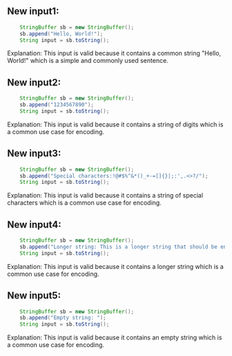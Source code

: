 ## New input1:
```java
    StringBuffer sb = new StringBuffer();
    sb.append("Hello, World!");
    String input = sb.toString();
```
Explanation: This input is valid because it contains a common string "Hello, World!" which is a simple and commonly used sentence.

## New input2:
```java
    StringBuffer sb = new StringBuffer();
    sb.append("1234567890");
    String input = sb.toString();
```
Explanation: This input is valid because it contains a string of digits which is a common use case for encoding.

## New input3:
```java
    StringBuffer sb = new StringBuffer();
    sb.append("Special characters:!@#$%^&*()_+-=[]{}|;:',.<>?/");
    String input = sb.toString();
```
Explanation: This input is valid because it contains a string of special characters which is a common use case for encoding.

## New input4:
```java
    StringBuffer sb = new StringBuffer();
    sb.append("Longer string: This is a longer string that should be encoded to test the Base64-Double-UrlEncode-Safe encoding and decoding functionality.");
    String input = sb.toString();
```
Explanation: This input is valid because it contains a longer string which is a common use case for encoding.

## New input5:
```java
    StringBuffer sb = new StringBuffer();
    sb.append("Empty string: ");
    String input = sb.toString();
```
Explanation: This input is valid because it contains an empty string which is a common use case for encoding.
